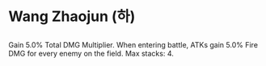# Wang Zhaojun (하)

##

Gain 5.0% Total DMG Multiplier. When entering battle, ATKs gain 5.0% Fire DMG for every enemy on the field. Max stacks: 4.

